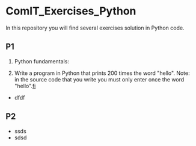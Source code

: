 # ComIT_Exercises_Python

In this repository you will find several exercises solution in Python code. 

## P1

1. Python fundamentals: 

2. Write a program in Python that prints 200 times the word "hello". Note: in the source code that you write you must only enter once the word "hello".[fi]()
- dfdf

## P2

- ssds
- sdsd
